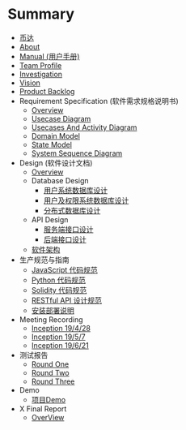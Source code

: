 # Summary

* [币达](README.md)
* [About](docs/about.md)
* [Manual (用户手册)](docs/manual.md)
* [Team Profile](docs/teamProfile.md)
* [Investigation](docs/investigation.md)
* [Vision](docs/vision.md)
* [Product Backlog](docs/productBacklog.md)
* Requirement Specification (软件需求规格说明书)
    * [Overview](docs/srs/requirementSpecification.md)
    * [Usecase Diagram](docs/srs/usecase.md)
    * [Usecases And Activity Diagram](docs/srs/activity.md)
    * [Domain Model](docs/srs/domain.md)
    * [State Model](docs/srs/state.md)
    * [System Sequence Diagram](docs/srs/sequence.md)
* Design (软件设计文档)
    * [Overview](docs/design/softwaredesign.md)
    * Database Design
        * [用户系统数据库设计](docs/design/userSystem.md)
        * [用户及权限系统数据库设计](docs/design/db_design.md)
        * [分布式数据库设计](docs/design/db_cluster.md)
    * API Design
        * [服务端接口设计](docs/design/serverendAPI.md)
        * [后端接口设计](docs/design/backendAPI.md)
    * [软件架构](docs/design/softwareStructure.md)
* 生产规范与指南
    * [JavaScript 代码规范](docs/productionSpecification/jsCodeStyle.md)
    * [Python 代码规范](docs/productionSpecification/pyCodeStyle.md)
    * [Solidity 代码规范](docs/productionSpecification/solidityCodeStyle.md)
    * [RESTful API 设计规范](docs/productionSpecification/restfulAPIDesign.md)
    * [安装部署说明](docs/productionSpecification/installation.md)
* Meeting Recording
    * [Inception 19/4/28](docs/meettingRecording/inception_4_28.md)
    * [Inception 19/5/7](docs/meettingRecording/inception_5_07.md)
    * [Inception 19/6/21](docs/meettingRecording/inception_6_21.md)
* 测试报告
    * [Round One](docs/test/round_one.md)
    * [Round Two](docs/test/round_two.md)
    * [Round Three](docs/test/round_three.md)
* Demo
    * [项目Demo](docs/demo/demo.md)
* X Final Report
    * [OverView](docs/finalreport.md)


